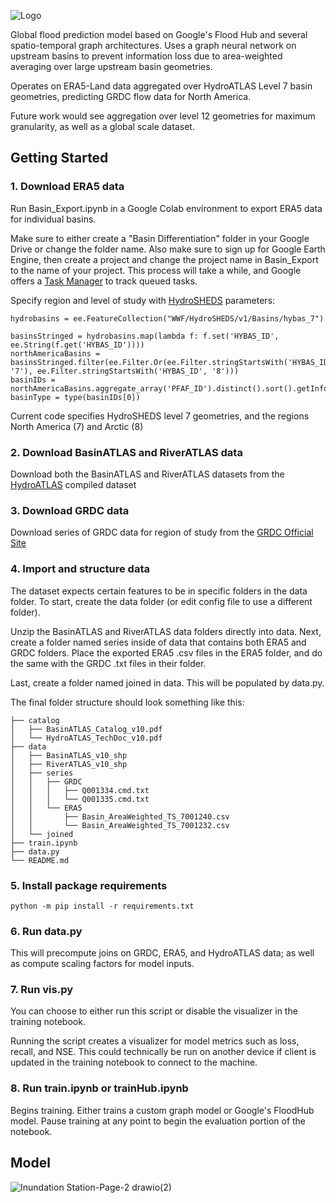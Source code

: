 ![Logo](https://github.com/user-attachments/assets/d3191cfc-847f-465d-ac50-51b3b68a08c6)


Global flood prediction model based on Google's Flood Hub and several spatio-temporal graph architectures. Uses a graph neural network on upstream basins to prevent information loss due to area-weighted averaging over large upstream basin geometries. 

Operates on ERA5-Land data aggregated over HydroATLAS Level 7 basin geometries, predicting GRDC flow data for North America.

Future work would see aggregation over level 12 geometries for maximum granularity, as well as a global scale dataset.


## Getting Started

### 1. Download ERA5 data
Run Basin_Export.ipynb in a Google Colab environment to export ERA5 data for individual basins. 

Make sure to either create a "Basin Differentiation" folder in your Google Drive or change the folder name. Also make sure to sign up for Google Earth Engine, then create a project and change the project name in Basin_Export to the name of your project. This process will take a while, and Google offers a [Task Manager](https://code.earthengine.google.com/tasks) to track queued tasks.

Specify region and level of study with [HydroSHEDS](https://developers.google.com/earth-engine/datasets/catalog/WWF_HydroSHEDS_v1_Basins_hybas_9#description) parameters:

```
hydrobasins = ee.FeatureCollection("WWF/HydroSHEDS/v1/Basins/hybas_7")

basinsStringed = hydrobasins.map(lambda f: f.set('HYBAS_ID', ee.String(f.get('HYBAS_ID'))))
northAmericaBasins = basinsStringed.filter(ee.Filter.Or(ee.Filter.stringStartsWith('HYBAS_ID', '7'), ee.Filter.stringStartsWith('HYBAS_ID', '8')))
basinIDs = northAmericaBasins.aggregate_array('PFAF_ID').distinct().sort().getInfo()
basinType = type(basinIDs[0])
```

Current code specifies HydroSHEDS level 7 geometries, and the regions North America (7) and Arctic (8)

### 2. Download BasinATLAS and RiverATLAS data
Download both the BasinATLAS and RiverATLAS datasets from the [HydroATLAS](https://www.hydrosheds.org/hydroatlas) compiled dataset

### 3. Download GRDC data
Download series of GRDC data for region of study from the [GRDC Official Site](https://portal.grdc.bafg.de/applications/public.html?publicuser=PublicUser#dataDownload/Stations)

### 4. Import and structure data
The dataset expects certain features to be in specific folders in the data folder. To start, create the data folder (or edit config file to use a different folder). 

Unzip the BasinATLAS and RiverATLAS data folders directly into data. Next, create a folder named series inside of data that contains both ERA5 and GRDC folders. Place the exported ERA5 .csv files in the ERA5 folder, and do the same with the GRDC .txt files in their folder. 

Last, create a folder named joined in data. This will be populated by data.py.

The final folder structure should look something like this:
```
├── catalog
│   ├── BasinATLAS_Catalog_v10.pdf
│   └── HydroATLAS_TechDoc_v10.pdf
├── data
│   ├── BasinATLAS_v10_shp
│   ├── RiverATLAS_v10_shp
│   ├── series
│   │   ├── GRDC
│   │   │   ├── Q001334.cmd.txt
│   │   │   └── Q001335.cmd.txt
│   │   └── ERA5
│   │       ├── Basin_AreaWeighted_TS_7001240.csv
│   │       └── Basin_AreaWeighted_TS_7001232.csv
│   └── joined
├── train.ipynb
├── data.py
└── README.md
```

### 5. Install package requirements
`` python -m pip install -r requirements.txt  ``

### 6. Run data.py
This will precompute joins on GRDC, ERA5, and HydroATLAS data; as well as compute scaling factors for model inputs. 

### 7. Run vis.py
You can choose to either run this script or disable the visualizer in the training notebook. 

Running the script creates a visualizer for model metrics such as loss, recall, and NSE. This could technically be run on another device if client is updated in the training notebook to connect to the machine.

### 8. Run train.ipynb or trainHub.ipynb
Begins training. Either trains a custom graph model or Google's FloodHub model. Pause training at any point to begin the evaluation portion of the notebook.

## Model

![Inundation Station-Page-2 drawio(2)](https://github.com/user-attachments/assets/290145ab-cd8d-4d62-9c60-a0c83a23795e)






